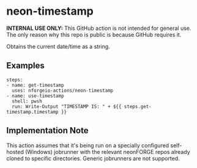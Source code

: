 # neon-timestamp

**INTERNAL USE ONLY:** This GitHub action is not intended for general use.  The only reason why this repo is public is because GitHub requires it.

Obtains the current date/time as a string.

## Examples

```
steps:
- name: get-timestamp
  uses: nforgeio-actions/neon-timestamp 
- name: use-timestamp
  shell: pwsh
  run: Write-Output "TIMESTAMP IS: " + ${{ steps.get-timestamp.timestamp }}
```

## Implementation Note

This action assumes that it's being run on a specially configured self-hosted (Windows) jobrunner with the relevant neonFORGE repos already cloned to specific directories.  Generic jobrunners are not supported.
